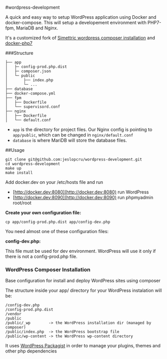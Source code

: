 #wordpress-development

A quick and easy way to setup WordPress application using Docker and docker-compose. This will setup a developement environment with PHP7-fpm, MariaDB and Nginx.

It's a customized fork of [Simettric wordpress composer installation](https://github.com/Simettric/wordpress-composer-installation) and [docker-php7](https://github.com/shameerc/docker-php7)

###Structure

~~~
├── app
│   ├─ config-prod.php.dist
│   ├─ composer.json  
│   └─ public
│       ├── index.php
│       └─ ...
├── database
├── docker-compose.yml
├── fpm
│   ├── Dockerfile
│   └── supervisord.conf
├── nginx
│   ├── Dockerfile
│   └── default.conf
~~~

- `app` is the directory for project files. Our Nginx config is pointing to `app/public`, which can be changed in `nginx/default.conf`
- `database` is where MariDB will store the database files.


##Usage
~~~
git clone git@github.com:jeslopcru/wordpress-development.git
cd wordpress-development
make up
make install
~~~

Add docker.dev on your /etc/hosts file and run

- [http://docker.dev:8080](http://docker.dev:8080) run WordPress
- [http://docker.dev:8090](http://docker.dev:8090) run phpmyadmin root/root

**Create your own configuration file:**
~~~
cp app/config-prod.php.dist app/config-dev.php
~~~
  
You need almost one of these configuration files:
  
**config-dev.php:**
 
This file must be used for dev environment.
WordPress will use it only if there is not a config-prod.php file.


### WordPress Composer Installation

Base configuration for install and deploy WordPress sites using composer

The structure inside your app/ directory for your WordPress instalation will be:

    /config-dev.php
    /config-prod.php.dist
    /vendor
    /public
    /public/_wp        -> the WordPress installation dir (managed by composer)
    /public/index.php  -> the WordPress bootstrap file
    /public/wp-content -> the WordPress wp-content directory

It uses [WordPress Packagist](https://wpackagist.org/) in order to manage your plugins, themes and other php dependencies

